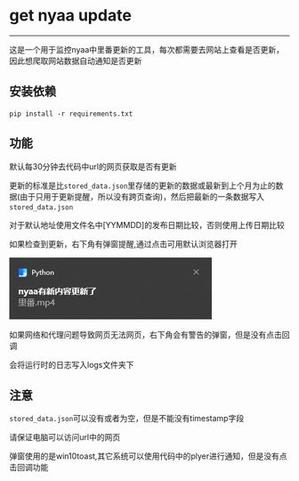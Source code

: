 # get nyaa update
***
这是一个用于监控nyaa中里番更新的工具，每次都需要去网站上查看是否更新，因此想爬取网站数据自动通知是否更新

## 安装依赖
```
pip install -r requirements.txt
```
## 功能
默认每30分钟去代码中url的网页获取是否有更新

更新的标准是比`stored_data.json`里存储的更新的数据或最新到上个月为止的数据(由于只用于更新提醒，所以没有跨页查询)，然后把最新的一条数据写入`stored_data.json`

对于默认地址使用文件名中[YYMMDD]的发布日期比较，否则使用上传日期比较

如果检查到更新，右下角有弹窗提醒,通过点击可用默认浏览器打开

![](nyaa_get_update.png)

如果网络和代理问题导致网页无法网页，右下角会有警告的弹窗，但是没有点击回调

会将运行时的日志写入logs文件夹下

## 注意
`stored_data.json`可以没有或者为空，但是不能没有timestamp字段

请保证电脑可以访问url中的网页

弹窗使用的是win10toast,其它系统可以使用代码中的plyer进行通知，但是没有点击回调功能
